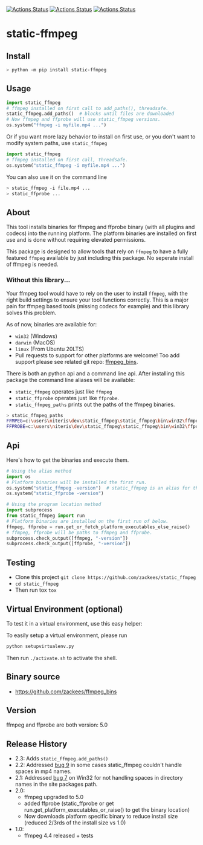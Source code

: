 
[![Actions Status](https://github.com/zackees/static_ffmpeg/workflows/MacOS_Tests/badge.svg)](https://github.com/zackees/static_ffmpeg/actions/workflows/push_macos.yml)
[![Actions Status](https://github.com/zackees/static_ffmpeg/workflows/Win_Tests/badge.svg)](https://github.com/zackees/static_ffmpeg/actions/workflows/push_win.yml)
[![Actions Status](https://github.com/zackees/static_ffmpeg/workflows/Ubuntu_Tests/badge.svg)](https://github.com/zackees/static_ffmpeg/actions/workflows/push_ubuntu.yml)

# static-ffmpeg

## Install

```bash
> python -m pip install static-ffmpeg
```

## Usage

```py
import static_ffmpeg
# ffmpeg installed on first call to add_paths(), threadsafe.
static_ffmpeg.add_paths()  # blocks until files are downloaded
# Now ffmpeg and ffprobe will use static_ffmpeg versions.
os.system("ffmpeg -i myfile.mp4 ...")
```

Or if you want more lazy behavior to install on first use, or you don't want to modify system paths, use `static_ffmpeg`


```py
import static_ffmpeg
# ffmpeg installed on first call, threadsafe.
os.system("static_ffmpeg -i myfile.mp4 ...")
```

You can also use it on the command line
```bash
> static_ffmpeg -i file.mp4 ...
> static_ffprobe ...
```

## About

This tool installs binaries for ffmpeg and ffprobe binary (with all plugins and codecs) into the running platform. The platform binaries are installed on first use and is done without requiring elevated permissions.

This package is designed to allow tools that rely on `ffmpeg` to have a fully featured `ffmpeg` available by just including this package. No seperate install of ffmpeg is needed.

### Without this library...

Your ffmpeg tool would have to rely on the user to install `ffmpeg`, with the right build settings to ensure your tool functions correctly. This is a major pain for ffmpeg based tools (missing codecs for example) and this library solves this problem.

As of now, binaries are available for:
  * `win32` (Windows)
  * `darwin` (MacOS)
  * `linux` (From Ubuntu 20LTS)
  * Pull requests to support for other platforms are welcome! Too add support please see related git repo: [ffmpeg_bins](https://github.com/zackees/ffmpeg_bins).

There is both an python api and a command line api. After installing this package the command line aliases will be available:

  * `static_ffmpeg` operates just like `ffmpeg`
  * `static_ffprobe` operates just like `ffprobe`.
  * `static_ffmpeg_paths` prints out the paths of the ffmpeg binaries.

```bash
> static_ffmpeg_paths
FFMPEG=c:\users\niteris\dev\static_ffmpeg\static_ffmpeg\bin\win32\ffmpeg.exe
FFPROBE=c:\users\niteris\dev\static_ffmpeg\static_ffmpeg\bin\win32\ffprobe.exe
```


## Api

Here's how to get the binaries and execute them.

```py
# Using the alias method
import os
# Platform binaries will be installed the first run.
os.system("static_ffmpeg -version")  # static_ffmpeg is an alias for this tools ffmpeg.
os.system("static_ffprobe -version")
```


```py
# Using the program location method
import subprocess
from static_ffmpeg import run
# Platform binaries are installed on the first run of below.
ffmpeg, ffprobe = run.get_or_fetch_platform_executables_else_raise()
# ffmpeg, ffprobe will be paths to ffmpeg and ffprobe.
subprocess.check_output([ffmpeg, "-version"])
subprocess.check_output([ffprobe, "-version"])
```



## Testing

  * Clone this project `git clone https://github.com/zackees/static_ffmpeg`
  * `cd static_ffmpeg`
  * Then run tox `tox`


## Virtual Environment (optional)

To test it in a virtual environment, use this easy helper:

To easily setup a virtual environment, please run
```bash
python setupvirtualenv.py
```

Then run `./activate.sh` to activate the shell.

## Binary source
  * https://github.com/zackees/ffmpeg_bins

## Version

ffmpeg and ffprobe are both version: 5.0

## Release History
  * 2.3: Adds `static_ffmpeg.add_paths()`
  * 2.2: Addressed [bug 9](https://github.com/zackees/static_ffmpeg/issues/9) in some cases static_ffmpeg couldn't handle spaces in mp4 names.
  * 2.1: Addressed [bug 7](https://github.com/zackees/static_ffmpeg/issues/7) on Win32 for not handling spaces in directory names in the site packages path.
  * 2.0:
    * ffmpeg upgraded to 5.0
    * added ffprobe (static_ffprobe or get run.get_platform_executables_or_raise() to get the binary location)
    * Now downloads platform specific binary to reduce install size (reduced 2/3rds of the install size vs 1.0)
  * 1.0:
    * ffmpeg 4.4 released + tests
